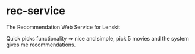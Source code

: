 # rec-service
The Recommendation Web Service for Lenskit

Quick picks functionality => nice and simple, pick 5 movies and the system gives me recommendations.